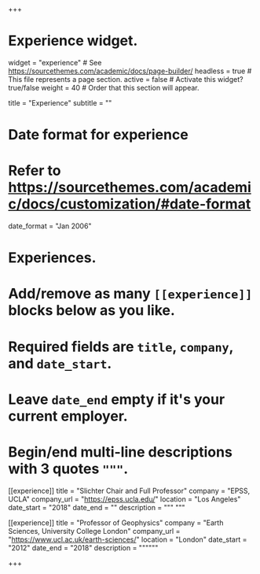 +++
# Experience widget.
widget = "experience"  # See https://sourcethemes.com/academic/docs/page-builder/
headless = true  # This file represents a page section.
active = false  # Activate this widget? true/false
weight = 40  # Order that this section will appear.

title = "Experience"
subtitle = ""

# Date format for experience
#   Refer to https://sourcethemes.com/academic/docs/customization/#date-format
date_format = "Jan 2006"

# Experiences.
#   Add/remove as many `[[experience]]` blocks below as you like.
#   Required fields are `title`, `company`, and `date_start`.
#   Leave `date_end` empty if it's your current employer.
#   Begin/end multi-line descriptions with 3 quotes `"""`.
[[experience]]
  title = "Slichter Chair and Full Professor"
  company = "EPSS, UCLA"
  company_url = "https://epss.ucla.edu/"
  location = "Los Angeles"
  date_start = "2018"
  date_end = ""
  description = """
"""

[[experience]]
  title = "Professor of Geophysics"
  company = "Earth Sciences, University College London"
  company_url = "https://www.ucl.ac.uk/earth-sciences/"
  location = "London"
  date_start = "2012"
  date_end = "2018"
  description = """"""

+++
